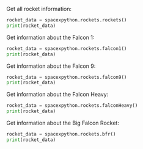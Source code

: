 Get all rocket information:
```python
rocket_data = spacexpython.rockets.rockets()
print(rocket_data)
```

Get information about the Falcon 1:
```python
rocket_data = spacexpython.rockets.falcon1()
print(rocket_data)
```

Get information about the Falcon 9:
```python
rocket_data = spacexpython.rockets.falcon9()
print(rocket_data)
```

Get information about the Falcon Heavy:
```python
rocket_data = spacexpython.rockets.falconHeavy()
print(rocket_data)
```

Get information about the Big Falcon Rocket:
```python
rocket_data = spacexpython.rockets.bfr()
print(rocket_data)
```